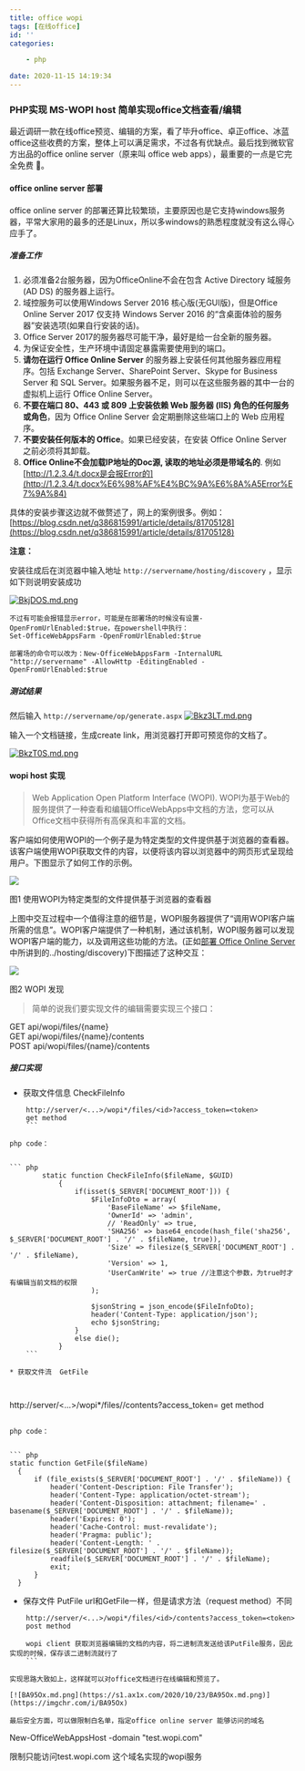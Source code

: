 ```yaml
---
title: office wopi 
tags: [在线office]
id: ''
categories:

    - php

date: 2020-11-15 14:19:34
---
```


### PHP实现 MS-WOPI host 简单实现office文档查看/编辑

最近调研一款在线office预览、编辑的方案，看了毕升office、卓正office、冰蓝office这些收费的方案，整体上可以满足需求，不过各有优缺点。最后找到微软官方出品的office online server（原来叫 office web apps），最重要的一点是它完全免费 :rofl:。

#### office online server 部署

office online server 的部署还算比较繁琐，主要原因也是它支持windows服务器，平常大家用的最多的还是Linux，所以多windows的熟悉程度就没有这么得心应手了。

##### 准备工作

1.  必须准备2台服务器，因为OfficeOnline不会在包含 Active Directory 域服务 (AD DS) 的服务器上运行。
2.  域控服务可以使用Windows Server 2016 核心版(无GUI版)，但是Office Online Server 2017 仅支持 Windows Server 2016 的“含桌面体验的服务器”安装选项(如果自行安装的话)。
3.  Office Server 2017的服务器尽可能干净，最好是给一台全新的服务器。
4.  为保证安全性，生产环境中请固定暴露需要使用到的端口。
5.  **请勿在运行 Office Online Server** 的服务器上安装任何其他服务器应用程序。包括 Exchange Server、SharePoint Server、Skype for Business Server 和 SQL Server。如果服务器不足，则可以在这些服务器的其中一台的虚拟机上运行 Office Online Server。
6.  **不要在端口 80、443 或 809 上安装依赖 Web 服务器 (IIS) 角色的任何服务或角色**，因为 Office Online Server 会定期删除这些端口上的 Web 应用程序。
7.  **不要安装任何版本的 Office**。如果已经安装，在安装 Office Online Server 之前必须将其卸载。
8.  **Office Online不会加载IP地址的Doc源, 读取的地址必须是带域名的**. 例如[http://1.2.3.4/t.docx是会报Error的](http://1.2.3.4/t.docx%E6%98%AF%E4%BC%9A%E6%8A%A5Error%E7%9A%84)

   
   具体的安装步骤这边就不做赘述了，网上的案例很多。例如：[https://blog.csdn.net/q386815991/article/details/81705128](https://blog.csdn.net/q386815991/article/details/81705128)

   **注意：** 

   安装往成后在浏览器中输入地址 `http://servername/hosting/discovery` ，显示如下则说明安装成功

[![BkjDOS.md.png](https://s1.ax1x.com/2020/10/23/BkjDOS.md.png)](https://imgchr.com/i/BkjDOS)

``` shell
不过有可能会报错显示error，可能是在部署场的时候没有设置-OpenFromUrlEnabled:$true，在powershell中执行：
Set-OfficeWebAppsFarm -OpenFromUrlEnabled:$true

部署场的命令可以改为：New-OfficeWebAppsFarm -InternalURL "http://servername" -AllowHttp -EditingEnabled -OpenFromUrlEnabled:$true
```

##### 测试结果

然后输入 `http://servername/op/generate.aspx`
[![Bkz3LT.md.png](https://s1.ax1x.com/2020/10/23/Bkz3LT.md.png)](https://imgchr.com/i/Bkz3LT)

输入一个文档链接，生成create link，用浏览器打开即可预览你的文档了。

[![BkzT0S.md.png](https://s1.ax1x.com/2020/10/23/BkzT0S.md.png)](https://imgchr.com/i/BkzT0S)

#### wopi host 实现

> Web Application Open Platform Interface (WOPI). WOPI为基于Web的服务提供了一种查看和编辑OfficeWebApps中文档的方法，您可以从Office文档中获得所有高保真和丰富的文档。

客户端如何使用WOPI的一个例子是为特定类型的文件提供基于浏览器的查看器。该客户端使用WOPI获取文件的内容，以便将该内容以浏览器中的网页形式呈现给用户。下图显示了如何工作的示例。

![](https://oscimg.oschina.net/oscnet/badbe607395f32d1ca972769269c562d6b0.jpg)

图1 使用WOPI为特定类型的文件提供基于浏览器的查看器

上图中交互过程中一个值得注意的细节是，WOPI服务器提供了“调用WOPI客户端所需的信息”。WOPI客户端提供了一种机制，通过该机制，WOPI服务器可以发现WOPI客户端的能力，以及调用这些功能的方法。(正如[部署 Office Online Server](https://my.oschina.net/tita/blog/2963590)中所讲到的../hosting/discovery)下图描述了这种交互：

![](https://oscimg.oschina.net/oscnet/ac043e78db209eb5e0aa385dcfd0477ebce.jpg)

图2 WOPI 发现

> 简单的说我们要实现文件的编辑需要实现三个接口：

GET api/wopi/files/{name} <br>
GET api/wopi/files/{name}/contents<br>
POST api/wopi/files/{name}/contents

##### 接口实现

* 获取文件信息 CheckFileInfo

``` 
    http://server/<...>/wopi*/files/<id>?access_token=<token> 
    get method
    ```

php code：
    

``` php
        static function CheckFileInfo($fileName, $GUID)
            {
                if(isset($_SERVER['DOCUMENT_ROOT'])) {
                    $FileInfoDto = array(
                        'BaseFileName' => $fileName,
                        'OwnerId' => 'admin',
                        // 'ReadOnly' => true,
                        'SHA256' => base64_encode(hash_file('sha256', $_SERVER['DOCUMENT_ROOT'] . '/' . $fileName, true)),
                        'Size' => filesize($_SERVER['DOCUMENT_ROOT'] . '/' . $fileName),
                        'Version' => 1,
                        'UserCanWrite' => true //注意这个参数，为true时才有编辑当前文档的权限
                    );

                    $jsonString = json_encode($FileInfoDto);
                    header('Content-Type: application/json');
                    echo $jsonString;
                }
                else die();
            }
    ```

* 获取文件流  GetFile

  

``` 
  http://server/<...>/wopi*/files/<id>/contents?access_token=<token>
  get method
  ```

  php code：
  

``` php
  static function GetFile($fileName)
    {
        if (file_exists($_SERVER['DOCUMENT_ROOT'] . '/' . $fileName)) {
            header('Content-Description: File Transfer');
            header('Content-Type: application/octet-stream');
            header('Content-Disposition: attachment; filename=' . basename($_SERVER['DOCUMENT_ROOT'] . '/' . $fileName));
            header('Expires: 0');
            header('Cache-Control: must-revalidate');
            header('Pragma: public');
            header('Content-Length: ' . filesize($_SERVER['DOCUMENT_ROOT'] . '/' . $fileName));
            readfile($_SERVER['DOCUMENT_ROOT'] . '/' . $fileName);
            exit;
        }
    }

  ```

  + 保存文件 PutFile url和GetFile一样，但是请求方法（request method）不同

    

``` 
    http://server/<...>/wopi*/files/<id>/contents?access_token=<token>
    post method

    wopi client 获取浏览器编辑的文档的内容，将二进制流发送给该PutFile服务，因此实现的时候，保存该二进制流就行了
    ```

实现思路大致如上，这样就可以对office文档进行在线编辑和预览了。

[![BA95Ox.md.png](https://s1.ax1x.com/2020/10/23/BA95Ox.md.png)](https://imgchr.com/i/BA95Ox)

最后安全方面，可以做限制白名单，指定office online server 能够访问的域名

``` 
New-OfficeWebAppsHost -domain "test.wopi.com"  

限制只能访问test.wopi.com 这个域名实现的wopi服务
```
